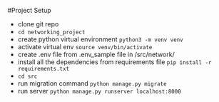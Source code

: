 #Project Setup
 - clone git repo
 - `cd networking_project`
 - create python virtual environment `python3 -m venv venv`
 - activate virtual env `source venv/bin/activate`
 - create .env file from .env_sample file in /src/network/
 - install all the dependencies from requirements file `pip install -r requirements.txt`
 - `cd src`
 - run migration command `python manage.py migrate`
 - run server `python manage.py runserver localhost:8000`